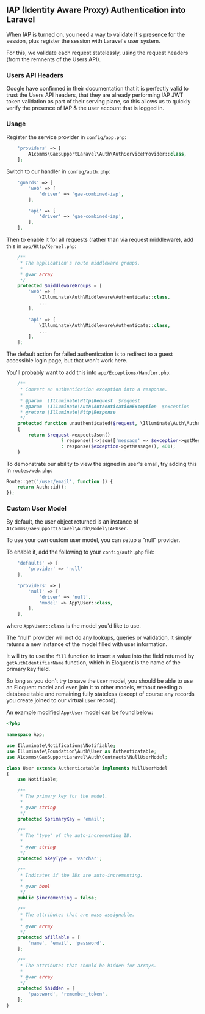 ## IAP (Identity Aware Proxy) Authentication into Laravel

When IAP is turned on, you need a way to validate it's presence for the session, plus register the session with Laravel's user system.

For this, we validate each request statelessly, using the request headers (from the remnents of the Users API).

### Users API Headers

Google have confirmed in their documentation that it is perfectly valid to trust the Users API headers, that they are already performing IAP JWT token validation as part of their serving plane, so this allows us to quickly verify the presence of IAP & the user account that is logged in.

### Usage

Register the service provider in `config/app.php`:

```php
    'providers' => [
        A1comms\GaeSupportLaravel\Auth\AuthServiceProvider::class,
    ];
```

Switch to our handler in `config/auth.php`:

```php
    'guards' => [
        'web' => [
            'driver' => 'gae-combined-iap',
        ],

        'api' => [
            'driver' => 'gae-combined-iap',
        ],
    ],
```

Then to enable it for all requests (rather than via request middleware), add this in `app/Http/Kernel.php`:

```php
    /**
     * The application's route middleware groups.
     *
     * @var array
     */
    protected $middlewareGroups = [
        'web' => [
            \Illuminate\Auth\Middleware\Authenticate::class,
            ...
        ],

        'api' => [
            \Illuminate\Auth\Middleware\Authenticate::class,
            ...
        ],
    ];
```

The default action for failed authentication is to redirect to a guest accessible login page, but that won't work here.

You'll probably want to add this into `app/Exceptions/Handler.php`:

```php
    /**
     * Convert an authentication exception into a response.
     *
     * @param  \Illuminate\Http\Request  $request
     * @param  \Illuminate\Auth\AuthenticationException  $exception
     * @return \Illuminate\Http\Response
     */
    protected function unauthenticated($request, \Illuminate\Auth\AuthenticationException $exception)
    {
        return $request->expectsJson()
                    ? response()->json(['message' => $exception->getMessage()], 401)
                    : response($exception->getMessage(), 401);
    }
```

To demonstrate our ability to view the signed in user's email, try adding this in `routes/web.php`:

```php
Route::get('/user/email', function () {
    return Auth::id();
});
```

### Custom User Model

By default, the user object returned is an instance of `A1comms\GaeSupportLaravel\Auth\Model\IAPUser`.

To use your own custom user model, you can setup a "null" provider.

To enable it, add the following to your `config/auth.php` file:

```php
    'defaults' => [
        'provider' => 'null'
    ],

    'providers' => [
        'null' => [
            'driver' => 'null',
            'model' => App\User::class,
        ],
    ],
```

where `App\User::class` is the model you'd like to use.

The "null" provider will not do any lookups, queries or validation, it simply returns a new instance of the model filled with user information.

It will try to use the `fill` function to insert a value into the field returned by `getAuthIdentifierName` function, which in Eloquent is the name of the primary key field.

So long as you don't try to save the `User` model, you should be able to use an Eloquent model and even join it to other models, without needing a database table and remaining fully stateless (except of course any records you create joined to our virtual `User` record).

An example modified `App\User` model can be found below:

```php
<?php

namespace App;

use Illuminate\Notifications\Notifiable;
use Illuminate\Foundation\Auth\User as Authenticatable;
use A1comms\GaeSupportLaravel\Auth\Contracts\NullUserModel;

class User extends Authenticatable implements NullUserModel
{
    use Notifiable;

    /**
     * The primary key for the model.
     *
     * @var string
     */
    protected $primaryKey = 'email';

    /**
     * The "type" of the auto-incrementing ID.
     *
     * @var string
     */
    protected $keyType = 'varchar';

    /**
     * Indicates if the IDs are auto-incrementing.
     *
     * @var bool
     */
    public $incrementing = false;

    /**
     * The attributes that are mass assignable.
     *
     * @var array
     */
    protected $fillable = [
        'name', 'email', 'password',
    ];

    /**
     * The attributes that should be hidden for arrays.
     *
     * @var array
     */
    protected $hidden = [
        'password', 'remember_token',
    ];
}
```